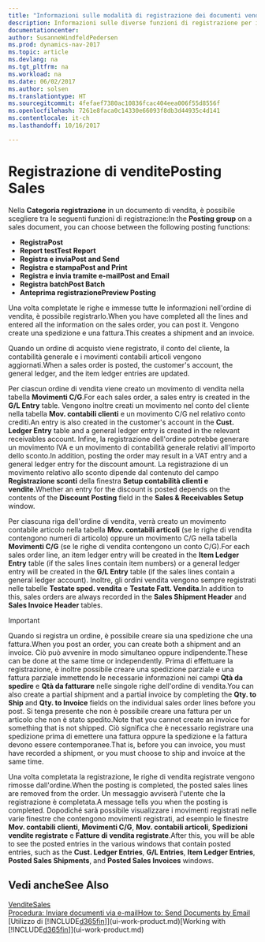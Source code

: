 ```yaml
---
title: "Informazioni sulle modalità di registrazione dei documenti vendita"
description: Informazioni sulle diverse funzioni di registrazione per i documenti di vendita.
documentationcenter: 
author: SusanneWindfeldPedersen
ms.prod: dynamics-nav-2017
ms.topic: article
ms.devlang: na
ms.tgt_pltfrm: na
ms.workload: na
ms.date: 06/02/2017
ms.author: solsen
ms.translationtype: HT
ms.sourcegitcommit: 4fefaef7380ac10836fcac404eea006f55d8556f
ms.openlocfilehash: 7261e8faca0c14330e66093f8db3d44935c4d141
ms.contentlocale: it-ch
ms.lasthandoff: 10/16/2017

---
```

# <a name="posting-sales"></a><span data-ttu-id="ef812-103">Registrazione di vendite</span><span class="sxs-lookup"><span data-stu-id="ef812-103">Posting Sales</span></span>
<span data-ttu-id="ef812-104">Nella **Categoria registrazione** in un documento di vendita, è possibile scegliere tra le seguenti funzioni di registrazione:</span><span class="sxs-lookup"><span data-stu-id="ef812-104">In the **Posting group** on a sales document, you can choose between the following posting functions:</span></span>

* <span data-ttu-id="ef812-105">**Registra**</span><span class="sxs-lookup"><span data-stu-id="ef812-105">**Post**</span></span>
* <span data-ttu-id="ef812-106">**Report test**</span><span class="sxs-lookup"><span data-stu-id="ef812-106">**Test Report**</span></span>
* <span data-ttu-id="ef812-107">**Registra e invia**</span><span class="sxs-lookup"><span data-stu-id="ef812-107">**Post and Send**</span></span>
* <span data-ttu-id="ef812-108">**Registra e stampa**</span><span class="sxs-lookup"><span data-stu-id="ef812-108">**Post and Print**</span></span>
* <span data-ttu-id="ef812-109">**Registra e invia tramite e-mail**</span><span class="sxs-lookup"><span data-stu-id="ef812-109">**Post and Email**</span></span>
* <span data-ttu-id="ef812-110">**Registra batch**</span><span class="sxs-lookup"><span data-stu-id="ef812-110">**Post Batch**</span></span>
* <span data-ttu-id="ef812-111">**Anteprima registrazione**</span><span class="sxs-lookup"><span data-stu-id="ef812-111">**Preview Posting**</span></span>

<span data-ttu-id="ef812-112">Una volta completate le righe e immesse tutte le informazioni nell'ordine di vendita, è possibile registrarlo.</span><span class="sxs-lookup"><span data-stu-id="ef812-112">When you have completed all the lines and entered all the information on the sales order, you can post it.</span></span> <span data-ttu-id="ef812-113">Vengono create una spedizione e una fattura.</span><span class="sxs-lookup"><span data-stu-id="ef812-113">This creates a shipment and an invoice.</span></span>

<span data-ttu-id="ef812-114">Quando un ordine di acquisto viene registrato, il conto del cliente, la contabilità generale e i movimenti contabili articoli vengono aggiornati.</span><span class="sxs-lookup"><span data-stu-id="ef812-114">When a sales order is posted, the customer's account, the general ledger, and the item ledger entries are updated.</span></span>

<span data-ttu-id="ef812-115">Per ciascun ordine di vendita viene creato un movimento di vendita nella tabella **Movimenti C/G**.</span><span class="sxs-lookup"><span data-stu-id="ef812-115">For each sales order, a sales entry is created in the **G/L Entry** table.</span></span> <span data-ttu-id="ef812-116">Vengono inoltre creati un movimento nel conto del cliente nella tabella **Mov. contabili clienti** e un movimento C/G nel relativo conto crediti.</span><span class="sxs-lookup"><span data-stu-id="ef812-116">An entry is also created in the customer's account in the **Cust. Ledger Entry** table and a general ledger entry is created in the relevant receivables account.</span></span> <span data-ttu-id="ef812-117">Infine, la registrazione dell'ordine potrebbe generare un movimento IVA e un movimento di contabilità generale relativi all'importo dello sconto.</span><span class="sxs-lookup"><span data-stu-id="ef812-117">In addition, posting the order may result in a VAT entry and a general ledger entry for the discount amount.</span></span> <span data-ttu-id="ef812-118">La registrazione di un movimento relativo allo sconto dipende dal contenuto del campo **Registrazione sconti** della finestra **Setup contabilità clienti e vendite**.</span><span class="sxs-lookup"><span data-stu-id="ef812-118">Whether an entry for the discount is posted depends on the contents of the **Discount Posting** field in the **Sales & Receivables Setup** window.</span></span>

<span data-ttu-id="ef812-119">Per ciascuna riga dell'ordine di vendita, verrà creato un movimento contabile articolo nella tabella **Mov. contabili articoli** (se le righe di vendita contengono numeri di articolo) oppure un movimento C/G nella tabella **Movimenti C/G** (se le righe di vendita contengono un conto C/G).</span><span class="sxs-lookup"><span data-stu-id="ef812-119">For each sales order line, an item ledger entry will be created in the **Item Ledger Entry** table (if the sales lines contain item numbers) or a general ledger entry will be created in the **G/L Entry** table (if the sales lines contain a general ledger account).</span></span> <span data-ttu-id="ef812-120">Inoltre, gli ordini vendita vengono sempre registrati nelle tabelle **Testate sped. vendita** e **Testate Fatt. Vendita**.</span><span class="sxs-lookup"><span data-stu-id="ef812-120">In addition to this, sales orders are always recorded in the **Sales Shipment Header** and **Sales Invoice Header** tables.</span></span>

> [!IMPORTANT]  
>   <span data-ttu-id="ef812-121">Quando si registra un ordine, è possibile creare sia una spedizione che una fattura.</span><span class="sxs-lookup"><span data-stu-id="ef812-121">When you post an order, you can create both a shipment and an invoice.</span></span> <span data-ttu-id="ef812-122">Ciò può avvenire in modo simultaneo oppure indipendente.</span><span class="sxs-lookup"><span data-stu-id="ef812-122">These can be done at the same time or independently.</span></span> <span data-ttu-id="ef812-123">Prima di effettuare la registrazione, è inoltre possibile creare una spedizione parziale e una fattura parziale immettendo le necessarie informazioni nei campi **Qtà da spedire** e **Qtà da fatturare** nelle singole righe dell'ordine di vendita.</span><span class="sxs-lookup"><span data-stu-id="ef812-123">You can also create a partial shipment and a partial invoice by completing the **Qty. to Ship** and **Qty. to Invoice** fields on the individual sales order lines before you post.</span></span> <span data-ttu-id="ef812-124">Si tenga presente che non è possibile creare una fattura per un articolo che non è stato spedito.</span><span class="sxs-lookup"><span data-stu-id="ef812-124">Note that you cannot create an invoice for something that is not shipped.</span></span> <span data-ttu-id="ef812-125">Ciò significa che è necessario registrare una spedizione prima di emettere una fattura oppure la spedizione e la fattura devono essere contemporanee.</span><span class="sxs-lookup"><span data-stu-id="ef812-125">That is, before you can invoice, you must have recorded a shipment, or you must choose to ship and invoice at the same time.</span></span>

<span data-ttu-id="ef812-126">Una volta completata la registrazione, le righe di vendita registrate vengono rimosse dall'ordine.</span><span class="sxs-lookup"><span data-stu-id="ef812-126">When the posting is completed, the posted sales lines are removed from the order.</span></span> <span data-ttu-id="ef812-127">Un messaggio avviserà l'utente che la registrazione è completata.</span><span class="sxs-lookup"><span data-stu-id="ef812-127">A message tells you when the posting is completed.</span></span> <span data-ttu-id="ef812-128">Dopodiché sarà possibile visualizzare i movimenti registrati nelle varie finestre che contengono movimenti registrati, ad esempio le finestre **Mov. contabili clienti**, **Movimenti C/G**, **Mov. contabili articoli**, **Spedizioni vendite registrate** e **Fatture di vendita registrate**.</span><span class="sxs-lookup"><span data-stu-id="ef812-128">After this, you will be able to see the posted entries in the various windows that contain posted entries, such as the **Cust. Ledger Entries**, **G/L Entries**, **Item Ledger Entries**, **Posted Sales Shipments**, and **Posted Sales Invoices** windows.</span></span>

## <a name="see-also"></a><span data-ttu-id="ef812-129">Vedi anche</span><span class="sxs-lookup"><span data-stu-id="ef812-129">See Also</span></span>
[<span data-ttu-id="ef812-130">Vendite</span><span class="sxs-lookup"><span data-stu-id="ef812-130">Sales</span></span>](sales-manage-sales.md)  
[<span data-ttu-id="ef812-131">Procedura: Inviare documenti via e-mail</span><span class="sxs-lookup"><span data-stu-id="ef812-131">How to: Send Documents by Email</span></span>](ui-how-send-documents-email.md)  
<span data-ttu-id="ef812-132">[Utilizzo di [!INCLUDE[d365fin](includes/d365fin_md.md)]](ui-work-product.md)</span><span class="sxs-lookup"><span data-stu-id="ef812-132">[Working with [!INCLUDE[d365fin](includes/d365fin_md.md)]](ui-work-product.md)</span></span>


